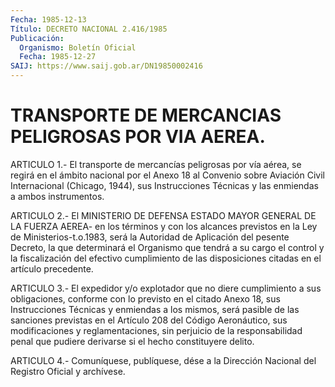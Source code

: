 ```yaml
---
Fecha: 1985-12-13
Título: DECRETO NACIONAL 2.416/1985
Publicación:
  Organismo: Boletín Oficial
  Fecha: 1985-12-27
SAIJ: https://www.saij.gob.ar/DN19850002416
---
```

# TRANSPORTE DE MERCANCIAS PELIGROSAS POR VIA AEREA.

<a id="1"></a>
ARTICULO  1.- El transporte de mercancías peligrosas por vía aérea, se regirá en  el  ámbito nacional por el Anexo 18 al Convenio sobre Aviación Civil Internacional  (Chicago,  1944),  sus  Instrucciones Técnicas y las enmiendas a ambos instrumentos.

<a id="2"></a>
ARTICULO  2.-  El  MINISTERIO DE DEFENSA ESTADO MAYOR GENERAL DE LA FUERZA AEREA- en los  términos  y  con los alcances previstos en la Ley de Ministerios-t.o.1983, será la  Autoridad  de  Aplicación del pesente  Decreto, la que determinará el Organismo que tendrá  a  su cargo el control  y  la  fiscalización del efectivo cumplimiento de las disposiciones citadas en el artículo precedente.

<a id="3"></a>
ARTICULO  3.- El expedidor y/o explotador que no diere cumplimiento a sus obligaciones,  conforme  con  lo  previsto en el citado Anexo 18,  sus  Instrucciones Técnicas y enmiendas  a  los  mismos,  será pasible de  las  sanciones  previstas en el Artículo 208 del Código Aeronáutico, sus modificaciones  y  reglamentaciones, sin perjuicio de  la  responsabilidad penal que pudiere  derivarse  si  el  hecho constituyere delito.

<a id="4"></a>
ARTICULO  4.- Comuníquese, publíquese, dése a la Dirección Nacional del Registro Oficial y archívese.